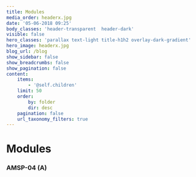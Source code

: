 ```yaml
---
title: Modules
media_order: headerx.jpg
date: '05-06-2018 09:25'
body_classes: 'header-transparent  header-dark'
visible: false
hero_classes: 'parallax text-light title-h1h2 overlay-dark-gradient'
hero_image: headerx.jpg
blog_url: /blog
show_sidebar: false
show_breadcrumbs: false
show_pagination: false
content:
    items:
        - '@self.children'
    limit: 50
    order:
        by: folder
        dir: desc
    pagination: false
    url_taxonomy_filters: true
---
```


# Modules
### AMSP-04 (A)